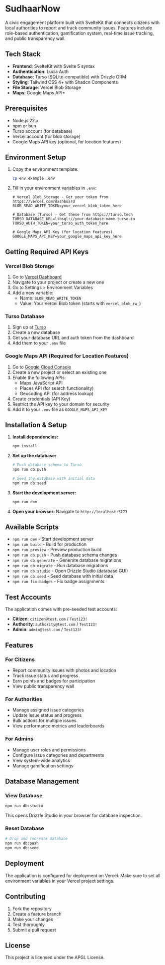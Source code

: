 # SudhaarNow

A civic engagement platform built with SvelteKit that connects citizens with local authorities to report and track community issues. Features include role-based authentication, gamification system, real-time issue tracking, and public transparency wall.

## Tech Stack

- **Frontend**: SvelteKit with Svelte 5 syntax
- **Authentication**: Lucia Auth
- **Database**: Turso (SQLite-compatible) with Drizzle ORM
- **Styling**: Tailwind CSS 4+ with Shadcn Components
- **File Storage**: Vercel Blob Storage
- **Maps**: Google Maps API*

## Prerequisites

- Node.js 22.x
- npm or bun
- Turso account (for database)
- Vercel account (for blob storage)
- Google Maps API key (optional, for location features)

## Environment Setup

1. Copy the environment template:
   ```bash
   cp env.example .env
   ```

2. Fill in your environment variables in `.env`:

   ```env
   # Vercel Blob Storage - Get your token from https://vercel.com/dashboard
   BLOB_READ_WRITE_TOKEN=your_vercel_blob_token_here

   # Database (Turso) - Get these from https://turso.tech
   TURSO_DATABASE_URL=libsql://your-database-name.turso.io
   TURSO_AUTH_TOKEN=your_turso_auth_token_here

   # Google Maps API Key (for location features)
   GOOGLE_MAPS_API_KEY=your_google_maps_api_key_here
   ```

## Getting Required API Keys

### Vercel Blob Storage
1. Go to [Vercel Dashboard](https://vercel.com/dashboard)
2. Navigate to your project or create a new one
3. Go to Settings > Environment Variables
4. Add a new variable:
   - Name: `BLOB_READ_WRITE_TOKEN`
   - Value: Your Vercel Blob token (starts with `vercel_blob_rw_`)

### Turso Database
1. Sign up at [Turso](https://turso.tech)
2. Create a new database
3. Get your database URL and auth token from the dashboard
4. Add them to your `.env` file

### Google Maps API (Required for Location Features)
1. Go to [Google Cloud Console](https://console.cloud.google.com)
2. Create a new project or select an existing one
3. Enable the following APIs:
   - Maps JavaScript API
   - Places API (for search functionality)
   - Geocoding API (for address lookup)
4. Create credentials (API Key)
5. Restrict the API key to your domain for security
6. Add it to your `.env` file as `GOOGLE_MAPS_API_KEY`

## Installation & Setup

1. **Install dependencies:**
   ```bash
   npm install
   ```

2. **Set up the database:**
   ```bash
   # Push database schema to Turso
   npm run db:push
   
   # Seed the database with initial data
   npm run db:seed
   ```

3. **Start the development server:**
   ```bash
   npm run dev
   ```

4. **Open your browser:**
   Navigate to `http://localhost:5173`

## Available Scripts

- `npm run dev` - Start development server
- `npm run build` - Build for production
- `npm run preview` - Preview production build
- `npm run db:push` - Push database schema changes
- `npm run db:generate` - Generate database migrations
- `npm run db:migrate` - Run database migrations
- `npm run db:studio` - Open Drizzle Studio (database GUI)
- `npm run db:seed` - Seed database with initial data
- `npm run fix:badges` - Fix badge assignments

## Test Accounts

The application comes with pre-seeded test accounts:

- **Citizen**: `citizen@test.com` / `Test123!`
- **Authority**: `authority@test.com` / `Test123!`
- **Admin**: `admin@test.com` / `Test123!`

## Features

### For Citizens
- Report community issues with photos and location
- Track issue status and progress
- Earn points and badges for participation
- View public transparency wall

### For Authorities
- Manage assigned issue categories
- Update issue status and progress
- Bulk actions for multiple issues
- View performance metrics and leaderboards

### For Admins
- Manage user roles and permissions
- Configure issue categories and departments
- View system-wide analytics
- Manage gamification settings

## Database Management

### View Database
```bash
npm run db:studio
```
This opens Drizzle Studio in your browser for database inspection.

### Reset Database
```bash
# Drop and recreate database
npm run db:push
npm run db:seed
```

## Deployment

The application is configured for deployment on Vercel. Make sure to set all environment variables in your Vercel project settings.

## Contributing

1. Fork the repository
2. Create a feature branch
3. Make your changes
4. Test thoroughly
5. Submit a pull request

## License

This project is licensed under the APGL License.
